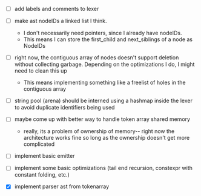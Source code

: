 - [ ] add labels and comments to lexer
- [ ] make ast nodeIDs a linked list I think.
  - I don't necessarily need pointers, since I already have nodeIDs.
  - This means I can store the first_child and next_siblings of a node as NodeIDs
- [ ] right now, the contiguous array of nodes doesn't support deletion without collecting garbage. Depending on the optimizations I do, I might need to clean this up
  - This means implementing something like a freelist of holes in the contiguous array
- [ ] string pool (arena) should be interned using a hashmap inside the lexer to avoid duplicate identifiers being used
- [ ] maybe come up with better way to handle token array shared memory
  - really, its a problem of ownership of memory-- right now the architecture works fine so long as the ownership doesn't get more complicated
- [ ] implement basic emitter
- [ ] implement some basic optimizations (tail end recursion, constexpr with constant folding, etc.)

- [x] implement parser ast from tokenarray
